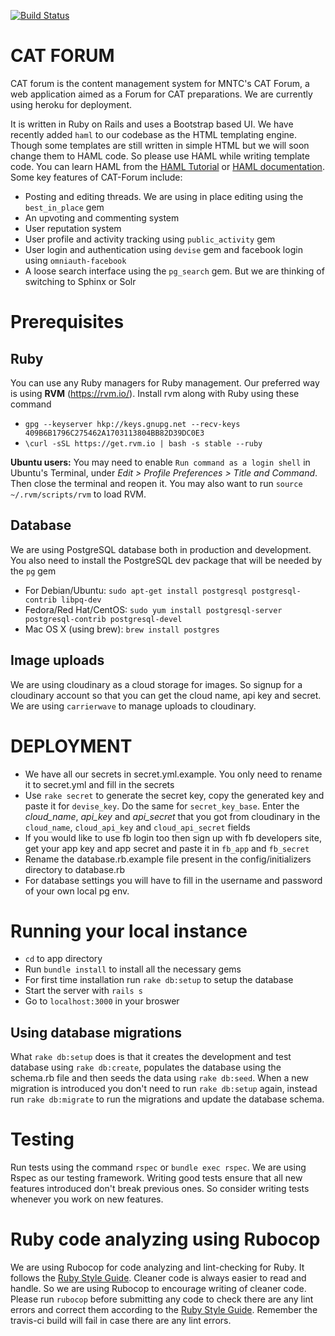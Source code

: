 [![Build Status](https://travis-ci.org/sonalkr132/cat-forum.svg?branch=github_master)](https://travis-ci.org/sonalkr132/cat-forum)

# CAT FORUM
CAT forum is the content management system for MNTC's CAT Forum, a web application aimed as a Forum for CAT preparations. We are currently using heroku for deployment.

It is written in Ruby on Rails and uses a Bootstrap based UI. We have recently added `haml` to our codebase as the HTML templating engine. Though some templates are still written in simple HTML but we will soon change them to HAML code. So please use HAML while writing template code. You can learn HAML from the [HAML Tutorial](http://haml.info/tutorial.html) or [HAML documentation](http://haml.info/docs/yardoc/file.REFERENCE.html). Some key features of CAT-Forum include:

* Posting and editing threads. We are using in place editing using the `best_in_place` gem
* An upvoting and commenting system
* User reputation system
* User profile and activity tracking using `public_activity` gem
* User login and authentication using `devise` gem and facebook login using `omniauth-facebook`
* A loose search interface using the `pg_search` gem. But we are thinking of switching to Sphinx or Solr

# Prerequisites

## Ruby
You can use any Ruby managers for Ruby management. Our preferred way is using **RVM** (https://rvm.io/). Install rvm along with Ruby using these command

 * `gpg --keyserver hkp://keys.gnupg.net --recv-keys 409B6B1796C275462A1703113804BB82D39DC0E3`
 * `\curl -sSL https://get.rvm.io | bash -s stable --ruby`

 **Ubuntu users:** You may need to enable `Run command as a login shell` in Ubuntu's Terminal, under _Edit > Profile Preferences > Title and Command_. Then close the terminal and reopen it. You may also want to run `source ~/.rvm/scripts/rvm` to load RVM.

## Database
We are using PostgreSQL database both in production and development. You also need to install the PostgreSQL dev package that will be needed by the `pg` gem

* For Debian/Ubuntu: `sudo apt-get install postgresql postgresql-contrib libpq-dev`
* Fedora/Red Hat/CentOS: `sudo yum install postgresql-server postgresql-contrib postgresql-devel`
* Mac OS X (using brew): `brew install postgres`

## Image uploads
We are using cloudinary as a cloud storage for images. So signup for a cloudinary account so that you can get the cloud name, api key and secret. We are using `carrierwave` to manage uploads to cloudinary.

# DEPLOYMENT

* We have all our secrets in secret.yml.example. You only need to rename it to secret.yml and fill in the secrets
* Use `rake secret` to generate the secret key, copy the generated key and paste it for `devise_key`. Do the same for `secret_key_base`. Enter the _cloud_name_, _api_key_ and _api_secret_ that you got from cloudinary in the `cloud_name`, `cloud_api_key` and `cloud_api_secret` fields
* If you would like to use fb login too then sign up with fb developers site, get your app key and app secret and paste it in `fb_app` and `fb_secret`
* Rename the database.rb.example file present in the config/initializers directory to database.rb
* For database settings you will have to fill in the username and password of your own local pg env.

# Running your local instance

* `cd` to app directory
* Run `bundle install` to install all the necessary gems
* For first time installation run `rake db:setup` to setup the database
* Start the server with `rails s`
* Go to `localhost:3000` in your broswer

## Using database migrations
What `rake db:setup` does is that it creates the development and test database using `rake db:create`, populates the database using the schema.rb file and then seeds the data using `rake db:seed`. When a new migration is introduced you don't need to run `rake db:setup` again, instead run `rake db:migrate` to run the migrations and update the database schema.

# Testing
Run tests using the command `rspec` or `bundle exec rspec`. We are using Rspec as our testing framework. Writing good tests ensure that all new features introduced don't break previous ones. So consider writing tests  whenever you work on new features.

# Ruby code analyzing using Rubocop
We are using Rubocop for code analyzing and lint-checking for Ruby. It follows the [Ruby Style Guide](https://github.com/bbatsov/ruby-style-guide). Cleaner code is always easier to read and handle. So we are using Rubocop to encourage writing of cleaner code. Please run `rubocop` before submitting any code to check there are any lint errors and correct them according to the [Ruby Style Guide](https://github.com/bbatsov/ruby-style-guide). Remember the travis-ci build will fail in case there are any lint errors.
